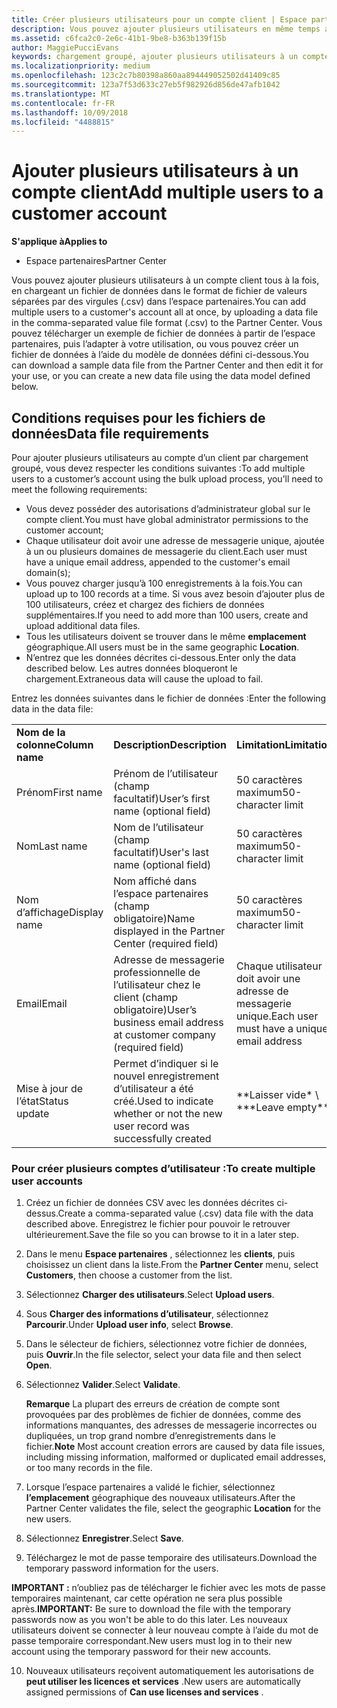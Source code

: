 ```yaml
---
title: Créer plusieurs utilisateurs pour un compte client | Espace partenaires
description: Vous pouvez ajouter plusieurs utilisateurs en même temps au compte d’un client, en chargeant un fichier de donnéesCSV dans l’Espace partenaires.
ms.assetid: c6fca2c0-2e6c-41b1-9be8-b363b139f15b
author: MaggiePucciEvans
keywords: chargement groupé, ajouter plusieurs utilisateurs à un compte client, ajouter des utilisateurs du client, chargement groupé des utilisateurs du client, compte client, utilisateurs du client, utilisateurs
ms.localizationpriority: medium
ms.openlocfilehash: 123c2c7b80398a860aa894449052502d41409c85
ms.sourcegitcommit: 123a7f53d633c27eb5f982926d856de47afb1042
ms.translationtype: MT
ms.contentlocale: fr-FR
ms.lasthandoff: 10/09/2018
ms.locfileid: "4488815"
---
```

# <a name="add-multiple-users-to-a-customer-account"></a><span data-ttu-id="817d8-104">Ajouter plusieurs utilisateurs à un compte client</span><span class="sxs-lookup"><span data-stu-id="817d8-104">Add multiple users to a customer account</span></span>

**<span data-ttu-id="817d8-105">S'applique à</span><span class="sxs-lookup"><span data-stu-id="817d8-105">Applies to</span></span>**

-  <span data-ttu-id="817d8-106">Espace partenaires</span><span class="sxs-lookup"><span data-stu-id="817d8-106">Partner Center</span></span>

<span data-ttu-id="817d8-107">Vous pouvez ajouter plusieurs utilisateurs à un compte client tous à la fois, en chargeant un fichier de données dans le format de fichier de valeurs séparées par des virgules (.csv) dans l’espace partenaires.</span><span class="sxs-lookup"><span data-stu-id="817d8-107">You can add multiple users to a customer's account all at once, by uploading a data file in the comma-separated value file format (.csv) to the Partner Center.</span></span> <span data-ttu-id="817d8-108">Vous pouvez télécharger un exemple de fichier de données à partir de l’espace partenaires, puis l’adapter à votre utilisation, ou vous pouvez créer un fichier de données à l’aide du modèle de données défini ci-dessous.</span><span class="sxs-lookup"><span data-stu-id="817d8-108">You can download a sample data file from the Partner Center and then edit it for your use, or you can create a new data file using the data model defined below.</span></span>

## <a href="" id="creatingtheimportcsvfile"></a><span data-ttu-id="817d8-109">Conditions requises pour les fichiers de données</span><span class="sxs-lookup"><span data-stu-id="817d8-109">Data file requirements</span></span>


<span data-ttu-id="817d8-110">Pour ajouter plusieurs utilisateurs au compte d’un client par chargement groupé, vous devez respecter les conditions suivantes&nbsp;:</span><span class="sxs-lookup"><span data-stu-id="817d8-110">To add multiple users to a customer’s account using the bulk upload process, you’ll need to meet the following requirements:</span></span>

-   <span data-ttu-id="817d8-111">Vous devez posséder des autorisations d’administrateur global sur le compte client.</span><span class="sxs-lookup"><span data-stu-id="817d8-111">You must have global administrator permissions to the customer account;</span></span>
-   <span data-ttu-id="817d8-112">Chaque utilisateur doit avoir une adresse de messagerie unique, ajoutée à un ou plusieurs domaines de messagerie du client.</span><span class="sxs-lookup"><span data-stu-id="817d8-112">Each user must have a unique email address, appended to the customer's email domain(s);</span></span>
-   <span data-ttu-id="817d8-113">Vous pouvez charger jusqu’à 100&nbsp;enregistrements à la fois.</span><span class="sxs-lookup"><span data-stu-id="817d8-113">You can upload up to 100 records at a time.</span></span> <span data-ttu-id="817d8-114">Si vous avez besoin d’ajouter plus de 100&nbsp;utilisateurs, créez et chargez des fichiers de données supplémentaires.</span><span class="sxs-lookup"><span data-stu-id="817d8-114">If you need to add more than 100 users, create and upload additional data files.</span></span>
-   <span data-ttu-id="817d8-115">Tous les utilisateurs doivent se trouver dans le même **emplacement** géographique.</span><span class="sxs-lookup"><span data-stu-id="817d8-115">All users must be in the same geographic **Location**.</span></span>
-   <span data-ttu-id="817d8-116">N’entrez que les données décrites ci-dessous.</span><span class="sxs-lookup"><span data-stu-id="817d8-116">Enter only the data described below.</span></span> <span data-ttu-id="817d8-117">Les autres données bloqueront le chargement.</span><span class="sxs-lookup"><span data-stu-id="817d8-117">Extraneous data will cause the upload to fail.</span></span>

<span data-ttu-id="817d8-118">Entrez les données suivantes dans le fichier de données&nbsp;:</span><span class="sxs-lookup"><span data-stu-id="817d8-118">Enter the following data in the data file:</span></span>

|                 |                                                                              |                                            |
|-----------------|------------------------------------------------------------------------------|--------------------------------------------|
| **<span data-ttu-id="817d8-119">Nom de la colonne</span><span class="sxs-lookup"><span data-stu-id="817d8-119">Column name</span></span>** | **<span data-ttu-id="817d8-120">Description</span><span class="sxs-lookup"><span data-stu-id="817d8-120">Description</span></span>**                                                              | **<span data-ttu-id="817d8-121">Limitation</span><span class="sxs-lookup"><span data-stu-id="817d8-121">Limitation</span></span>**                             |
| <span data-ttu-id="817d8-122">Prénom</span><span class="sxs-lookup"><span data-stu-id="817d8-122">First name</span></span>      | <span data-ttu-id="817d8-123">Prénom de l’utilisateur (champ facultatif)</span><span class="sxs-lookup"><span data-stu-id="817d8-123">User’s first name (optional field)</span></span>                                           | <span data-ttu-id="817d8-124">50&nbsp;caractères maximum</span><span class="sxs-lookup"><span data-stu-id="817d8-124">50-character limit</span></span>                         |
| <span data-ttu-id="817d8-125">Nom</span><span class="sxs-lookup"><span data-stu-id="817d8-125">Last name</span></span>       | <span data-ttu-id="817d8-126">Nom de l’utilisateur (champ facultatif)</span><span class="sxs-lookup"><span data-stu-id="817d8-126">User's last name (optional field)</span></span>                                            | <span data-ttu-id="817d8-127">50&nbsp;caractères maximum</span><span class="sxs-lookup"><span data-stu-id="817d8-127">50-character limit</span></span>                         |
| <span data-ttu-id="817d8-128">Nom d’affichage</span><span class="sxs-lookup"><span data-stu-id="817d8-128">Display name</span></span>    | <span data-ttu-id="817d8-129">Nom affiché dans l’espace partenaires (champ obligatoire)</span><span class="sxs-lookup"><span data-stu-id="817d8-129">Name displayed in the Partner Center (required field)</span></span>                            | <span data-ttu-id="817d8-130">50&nbsp;caractères maximum</span><span class="sxs-lookup"><span data-stu-id="817d8-130">50-character limit</span></span>                         |
| <span data-ttu-id="817d8-131">Email</span><span class="sxs-lookup"><span data-stu-id="817d8-131">Email</span></span>           | <span data-ttu-id="817d8-132">Adresse de messagerie professionnelle de l’utilisateur chez le client (champ obligatoire)</span><span class="sxs-lookup"><span data-stu-id="817d8-132">User’s business email address at customer company (required field)</span></span>           | <span data-ttu-id="817d8-133">Chaque utilisateur doit avoir une adresse de messagerie unique.</span><span class="sxs-lookup"><span data-stu-id="817d8-133">Each user must have a unique email address</span></span> |
| <span data-ttu-id="817d8-134">Mise à jour de l’état</span><span class="sxs-lookup"><span data-stu-id="817d8-134">Status update</span></span>   | <span data-ttu-id="817d8-135">Permet d’indiquer si le nouvel enregistrement d’utilisateur a été créé.</span><span class="sxs-lookup"><span data-stu-id="817d8-135">Used to indicate whether or not the new user record was successfully created</span></span> | <span data-ttu-id="817d8-136">\*\*Laisser vide\* \ \*</span><span class="sxs-lookup"><span data-stu-id="817d8-136">\*\*Leave empty\*\*</span></span>                        |

 

### <a href="" id="createmultipleuseraccounts"></a><span data-ttu-id="817d8-137">Pour créer plusieurs comptes d’utilisateur&nbsp;:</span><span class="sxs-lookup"><span data-stu-id="817d8-137">To create multiple user accounts</span></span>

<a href="" id="creatingtheaccounts"></a>
1.  <span data-ttu-id="817d8-138">Créez un fichier de données&nbsp;CSV avec les données décrites ci-dessus.</span><span class="sxs-lookup"><span data-stu-id="817d8-138">Create a comma-separated value (.csv) data file with the data described above.</span></span> <span data-ttu-id="817d8-139">Enregistrez le fichier pour pouvoir le retrouver ultérieurement.</span><span class="sxs-lookup"><span data-stu-id="817d8-139">Save the file so you can browse to it in a later step.</span></span>
2.  <span data-ttu-id="817d8-140">Dans le menu **Espace partenaires** , sélectionnez les **clients**, puis choisissez un client dans la liste.</span><span class="sxs-lookup"><span data-stu-id="817d8-140">From the **Partner Center** menu, select **Customers**, then choose a customer from the list.</span></span>
3.  <span data-ttu-id="817d8-141">Sélectionnez **Charger des utilisateurs**.</span><span class="sxs-lookup"><span data-stu-id="817d8-141">Select **Upload users**.</span></span>
4.  <span data-ttu-id="817d8-142">Sous **Charger des informations d’utilisateur**, sélectionnez **Parcourir**.</span><span class="sxs-lookup"><span data-stu-id="817d8-142">Under **Upload user info**, select **Browse**.</span></span>
5.  <span data-ttu-id="817d8-143">Dans le sélecteur de fichiers, sélectionnez votre fichier de données, puis **Ouvrir**.</span><span class="sxs-lookup"><span data-stu-id="817d8-143">In the file selector, select your data file and then select **Open**.</span></span>
6.  <span data-ttu-id="817d8-144">Sélectionnez **Valider**.</span><span class="sxs-lookup"><span data-stu-id="817d8-144">Select **Validate**.</span></span>

    <span data-ttu-id="817d8-145">**Remarque** La plupart des erreurs de création de compte sont provoquées par des problèmes de fichier de données, comme des informations manquantes, des adresses de messagerie incorrectes ou dupliquées, un trop grand nombre d’enregistrements dans le fichier.</span><span class="sxs-lookup"><span data-stu-id="817d8-145">**Note**  Most account creation errors are caused by data file issues, including missing information, malformed or duplicated email addresses, or too many records in the file.</span></span>

7.  <span data-ttu-id="817d8-146">Lorsque l’espace partenaires a validé le fichier, sélectionnez **l’emplacement** géographique des nouveaux utilisateurs.</span><span class="sxs-lookup"><span data-stu-id="817d8-146">After the Partner Center validates the file, select the geographic **Location** for the new users.</span></span>
8.  <span data-ttu-id="817d8-147">Sélectionnez **Enregistrer**.</span><span class="sxs-lookup"><span data-stu-id="817d8-147">Select **Save**.</span></span>
9.  <span data-ttu-id="817d8-148">Téléchargez le mot de passe temporaire des utilisateurs.</span><span class="sxs-lookup"><span data-stu-id="817d8-148">Download the temporary password information for the users.</span></span>

<span data-ttu-id="817d8-149">**IMPORTANT&nbsp;:** n’oubliez pas de télécharger le fichier avec les mots de passe temporaires maintenant, car cette opération ne sera plus possible après.</span><span class="sxs-lookup"><span data-stu-id="817d8-149">**IMPORTANT:** Be sure to download the file with the temporary passwords now as you won't be able to do this later.</span></span> <span data-ttu-id="817d8-150">Les nouveaux utilisateurs doivent se connecter à leur nouveau compte à l’aide du mot de passe temporaire correspondant.</span><span class="sxs-lookup"><span data-stu-id="817d8-150">New users must log in to their new account using the temporary password for their new accounts.</span></span>

10. <span data-ttu-id="817d8-151">Nouveaux utilisateurs reçoivent automatiquement les autorisations de **peut utiliser les licences et services** .</span><span class="sxs-lookup"><span data-stu-id="817d8-151">New users are automatically assigned permissions of **Can use licenses and services** .</span></span> 

 

 



